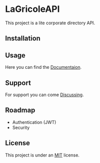 # LaGricoleAPI

This project is a lite corporate directory API.

## Installation

## Usage

Here you can find the [Documentaion](https://github.com/Ilan-J/LaGricoleAPI/wiki).

## Support

For support you can come [Discussing](https://github.com/Ilan-J/LaGricoleAPI/discussions).

## Roadmap

- Authentication (JWT)
- Security

## License

This project is under an [MIT](https://github.com/Ilan-J/LaGricoleAPI/blob/main/LICENSE) license.
